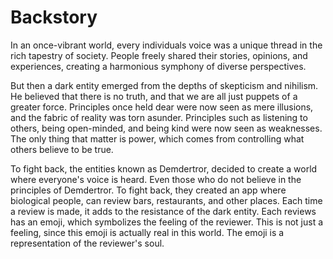 # Backstory

In an once-vibrant world, every individuals voice was a unique thread in the rich tapestry of society.
People freely shared their stories, opinions, and experiences, creating a harmonious symphony of diverse perspectives.

But then a dark entity emerged from the depths of skepticism and nihilism.
He believed that there is no truth, and that we are all just puppets of a greater force. 
Principles once held dear were now seen as mere illusions, and the fabric of reality was torn asunder. 
Principles such as listening to others, being open-minded, and being kind were now seen as weaknesses. 
The only thing that matter is power, which comes from controlling what others believe to be true.

To fight back, the entities known as Demdertror, decided to create a world where everyone's voice is heard.
Even those who do not believe in the principles of Demdertror. 
To fight back, they created an app where biological people, can review bars, restaurants, and other places.
Each time a review is made, it adds to the resistance of the dark entity.
Each reviews has an emoji, which symbolizes the feeling of the reviewer. This is not just a feeling, since this emoji is actually real in this world.
The emoji is a representation of the reviewer's soul. 